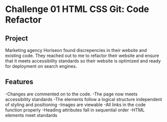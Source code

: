 # Challenge 01 HTML CSS Git: Code Refactor
## Project
Marketing agency Horiseon found discrepencies in their website and existing code. They reached out to me to refactor their website and ensure that it meets accessibility standards so their website is optimized and ready for deployment on search engines. 
## Features
-Changes are commented on to the code. 
-The page now meets accessibility standards
-The elements follow a logical structure independent of styling and positioning
-Images are viewable 
-All links in the code function properly
-Heading attributes fall in sequential order
-HTML elements meet standards